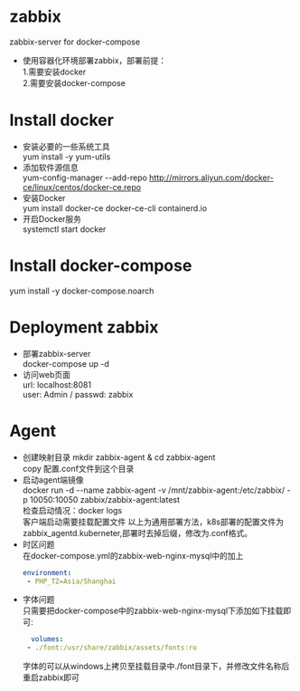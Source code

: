# zabbix
zabbix-server for docker-compose  

* 使用容器化环境部署zabbix，部署前提：  
1.需要安装docker  
2.需要安装docker-compose  
# Install docker  
* 安装必要的一些系统工具  
  yum install -y yum-utils  
* 添加软件源信息  
  yum-config-manager --add-repo http://mirrors.aliyun.com/docker-ce/linux/centos/docker-ce.repo  
* 安装Docker  
  yum install docker-ce docker-ce-cli containerd.io  
* 开启Docker服务  
  systemctl start docker  
# Install docker-compose  
  yum install -y docker-compose.noarch  
# Deployment zabbix  
* 部署zabbix-server  
  docker-compose up -d  
* 访问web页面  
  url: localhost:8081  
  user: Admin / passwd: zabbix  
# Agent  
* 创建映射目录
  mkdir zabbix-agent & cd zabbix-agent  
  copy 配置.conf文件到这个目录  
* 启动agent端镜像  
  docker run -d --name zabbix-agent  -v /mnt/zabbix-agent:/etc/zabbix/ -p 10050:10050 zabbix/zabbix-agent:latest  
  检查启动情况：docker logs  
  客户端启动需要挂载配置文件 以上为通用部署方法，k8s部署的配置文件为zabbix_agentd.kuberneter,部署时去掉后缀，修改为.conf格式。  
* 时区问题  
  在docker-compose.yml的zabbix-web-nginx-mysql中的加上  
  ```yaml  
  environment:  
   - PHP_TZ=Asia/Shanghai  
  ```  
* 字体问题  
  只需要把docker-compose中的zabbix-web-nginx-mysql下添加如下挂载即可:  
  ```yaml  
    volumes:
   - ./font:/usr/share/zabbix/assets/fonts:ro  
  ```  
  字体的可以从windows上拷贝至挂载目录中./font目录下，并修改文件名称后重启zabbix即可
